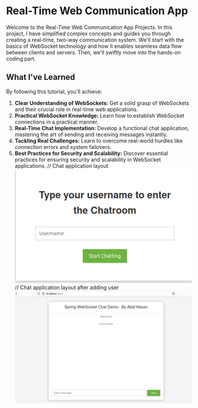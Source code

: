 # Real-Time Web Communication App

Welcome to the Real-Time Web Communication App Projects. In this project,  I have simplified complex concepts and guides you through creating a real-time, two-way communication system. We'll start with the basics of WebSocket technology and how it enables seamless data flow between clients and servers. Then, we'll swiftly move into the hands-on coding part.

## What I've Learned

By following this tutorial, you'll achieve:

1. **Clear Understanding of WebSockets:** Get a solid grasp of WebSockets and their crucial role in real-time web applications.
2. **Practical WebSocket Knowledge:** Learn how to establish WebSocket connections in a practical manner.
3. **Real-Time Chat Implementation:** Develop a functional chat application, mastering the art of sending and receiving messages instantly.
4. **Tackling Real Challenges:** Learn to overcome real-world hurdles like connection errors and system failovers.
5. **Best Practices for Security and Scalability:** Discover essential practices for ensuring security and scalability in WebSocket applications.
// Chat application layout 
![Chat App Screenshot](image/img1.png)
// Chat application layout after adding user
![Chat App Screenshot](image/img2.png)